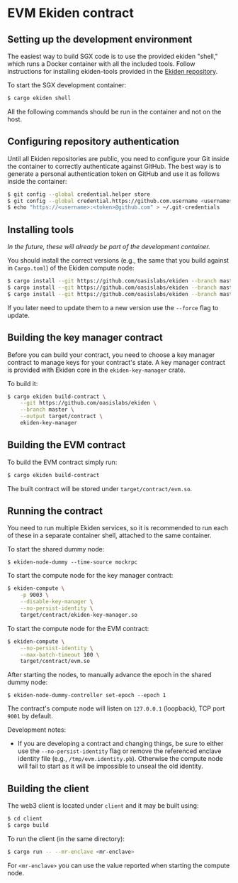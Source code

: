 # EVM Ekiden contract

## Setting up the development environment

The easiest way to build SGX code is to use the provided ekiden "shell,"  which runs a Docker
container with all the included tools. Follow instructions for installing ekiden-tools provided in the [Ekiden repository](https://github.com/oasislabs/ekiden).

To start the SGX development container:
```bash
$ cargo ekiden shell
```

All the following commands should be run in the container and not on the host.

## Configuring repository authentication

Until all Ekiden repositories are public, you need to configure your Git inside the container
to correctly authenticate against GitHub. The best way is to generate a personal authentication
token on GitHub and use it as follows inside the container:
```bash
$ git config --global credential.helper store
$ git config --global credential.https://github.com.username <username>
$ echo "https://<username>:<token>@github.com" > ~/.git-credentials
```

## Installing tools

*In the future, these will already be part of the development container.*

You should install the correct versions (e.g., the same that you build against in `Cargo.toml`)
of the Ekiden compute node:
```bash
$ cargo install --git https://github.com/oasislabs/ekiden --branch master ekiden-tools
$ cargo install --git https://github.com/oasislabs/ekiden --branch master ekiden-compute
$ cargo install --git https://github.com/oasislabs/ekiden --branch master ekiden-node-dummy
```

If you later need to update them to a new version use the `--force` flag to update.

## Building the key manager contract

Before you can build your contract, you need to choose a key manager contract to manage
keys for your contract's state. A key manager contract is provided with Ekiden core in
the `ekiden-key-manager` crate.

To build it:
```bash
$ cargo ekiden build-contract \
    --git https://github.com/oasislabs/ekiden \
    --branch master \
    --output target/contract \
    ekiden-key-manager
```

## Building the EVM contract

To build the EVM contract simply run:
```bash
$ cargo ekiden build-contract
```

The built contract will be stored under `target/contract/evm.so`.

## Running the contract

You need to run multiple Ekiden services, so it is recommended to run each of these in a
separate container shell, attached to the same container.

To start the shared dummy node:
```
$ ekiden-node-dummy --time-source mockrpc
```

To start the compute node for the key manager contract:
```bash
$ ekiden-compute \
    -p 9003 \
    --disable-key-manager \
    --no-persist-identity \
    target/contract/ekiden-key-manager.so
```

To start the compute node for the EVM contract:
```bash
$ ekiden-compute \
    --no-persist-identity \
    --max-batch-timeout 100 \
    target/contract/evm.so
```

After starting the nodes, to manually advance the epoch in the shared dummy node:
```
$ ekiden-node-dummy-controller set-epoch --epoch 1
```

The contract's compute node will listen on `127.0.0.1` (loopback), TCP port `9001` by default.

Development notes:

* If you are developing a contract and changing things, be sure to either use the `--no-persist-identity` flag or remove the referenced enclave identity file (e.g., `/tmp/evm.identity.pb`). Otherwise the compute node will fail to start as it will be impossible to unseal the old identity.

## Building the client

The web3 client is located under `client` and it may be built using:
```bash
$ cd client
$ cargo build
```

To run the client (in the same directory):
```bash
$ cargo run -- --mr-enclave <mr-enclave>
```

For `<mr-enclave>` you can use the value reported when starting the compute node.
